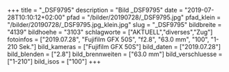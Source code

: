 +++
title = "_DSF9795"
description = "Bild _DSF9795"
date = "2019-07-28T10:10:12+02:00"
pfad = "/bilder/20190728/_DSF9795.jpg"
pfad_klein = "/bilder/20190728/_DSF9795.jpg_klein.jpg"
slug = "_DSF9795"
bildbreite = "4139"
bildhoehe = "3103"
schlagworte = ["AKTUELL","diverses","Zug"]
fotoinfos = ["2019.07.28", "Fujifilm GFX 50S", "f2.8", "63.0 mm", "100", "1-210 Sek."]
bild_kameras = ["Fujifilm GFX 50S"]
bild_daten = ["2019.07.28"]
bild_blenden = ["2.8"]
bild_brennweiten = ["63.0 mm"]
bild_verschluesse = ["1-210"]
bild_isos = ["100"]
+++
